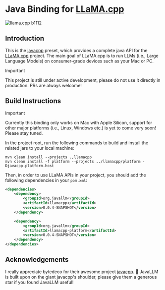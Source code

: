 # Java Binding for [LLaMA.cpp](https://github.com/ggerganov/llama.cpp)
![llama.cpp b1112](https://img.shields.io/badge/llama.cpp-%23b1112-informational)

## Introduction
This is the [javacpp](https://github.com/bytedeco/javacpp) preset, which provides a complete java API for the [LLaMA.cpp](https://github.com/ggerganov/llama.cpp) project. The main goal of LLaMA.cpp is to run LLMs (i.e., Large Language Models) on consumer-grade devices such as your Mac or PC.

> [!IMPORTANT]
> This project is still under active development, please do not use it directly in production. PRs are always welcome!

## Build Instructions
> [!IMPORTANT]
> Currently this binding only works on Mac with Apple Silicon,
> support for other major platforms (i.e., Linux, Windows etc.) is yet to come very soon!
> Please stay tuned.

In the project root, run the following commands to build and install the related jars to your local machine:
```shell
mvn clean install --projects .,llamacpp
mvn clean install -f platform --projects ../llamacpp/platform -Djavacpp.platform.host
```
Then, in order to use LLaMA APIs in your project, you should add the following dependencies in your `pom.xml`:
```xml
<dependencies>
    <dependency>
        <groupId>org.javallm</groupId>
        <artifactId>llamacpp</artifactId>
        <version>0.0.4-SNAPSHOT</version>
    </dependency>

    <dependency>
        <groupId>org.javallm</groupId>
        <artifactId>llamacpp-platform</artifactId>
        <version>0.0.4-SNAPSHOT</version>
    </dependency>
</dependencies>
```

## Acknowledgements
I really appreciate bytedeco for their awesome project [javacpp](https://github.com/bytedeco/javacpp). 🥳 JavaLLM is built upon on the giant javacpp's shoulder, please give them a generous star if you found JavaLLM useful!